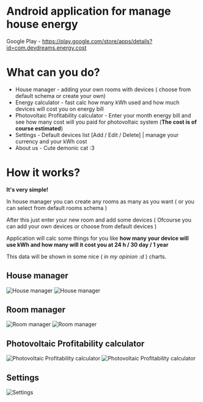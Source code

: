 # Android application for manage house energy
Google Play - https://play.google.com/store/apps/details?id=com.devdreams.energy.cost

# What can you do? 
- House manager - adding your own rooms with devices ( choose from default schema or create your own)
- Energy calculator - fast calc how many kWh used and how much devices will cost you on energy bill
- Photovoltaic Profitability calculator - Enter your month energy bill and see how many cost will you paid for photovoltaic system (**The cost is of course estimated**)
- Settings - Default devices list [Add / Edit / Delete] | manage your currency and your kWh cost
- About us - Cute demonic cat :3 

# How it works? 
**It's very simple!** 

In house manager  you can create any rooms as many as you want ( or you can select from default rooms schema )

After this just enter your new room and add some devices ( Ofcourse you can add your own devices or choose from default devices )

Application will calc some things for you like **how many your device will use kWh and how many will it cost you at 24 h / 30 day / 1 year**

This data will be shown in some nice ( _in my opinion :d_ ) charts. 

## House manager
![House manager](https://lh3.googleusercontent.com/69AnGr7I9HeEAWzLCcC_Ee8fb6nuFIEcLr-nPgoKhxHOx0d9pIJ5SCtGa5Kj3uCm1trK=w1800-h900)
![House manager](https://lh3.googleusercontent.com/2XRW_UPff0pkXAbiJR3rfV7KUoaRCAvvwgxTaUNBY-vPi37x04XgXOZb1f7UkVJwqux-=w1800-h900)

## Room manager

![Room manager](https://lh3.googleusercontent.com/Eq5RD-UHDj4PXTbZJTS2SwtbzUs50B8UXBaXapnATD1sxfMY77FbucPecHAYotKMpo27=w1800-h900)
![Room manager](https://lh3.googleusercontent.com/p2ZCnM2SfRgmUPPzUrLG4wYTSCyN2-dE3zDKRkX649S-DzO5_J4soE3_CouZW5-jqyUZ=w1800-h900)

## Photovoltaic Profitability calculator
![Photovoltaic Profitability calculator](https://lh3.googleusercontent.com/OpBN68Yt0udNx27-GN4qQdif5QzQPIYSvTh9EI3DvMRdFOLA7S_LsrBi8_HAoDkjyUbQ=w1800-h900)
![Photovoltaic Profitability calculator](https://lh3.googleusercontent.com/AT9ZPIxRuRdBNEJPCvIcZ-lPCzLDJKQXRVimzQ1j-jCLrD-uawFkKWPnEpta-Hs0gXA=w1800-h900)

## Settings 
![Settings](https://lh3.googleusercontent.com/j_BGj9HTADTOtQd3OddrFc6qsQAurwgiMm56KSua4qZJCOnFIL2qEtr9KCOY0yN9hQ=w1800-h900)

